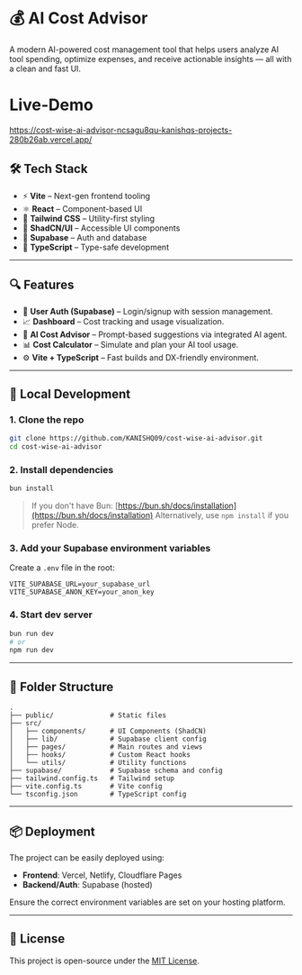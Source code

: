 # 💰 AI Cost Advisor

A modern AI-powered cost management tool that helps users analyze AI tool spending, optimize expenses, and receive actionable insights — all with a clean and fast UI.

# Live-Demo

https://cost-wise-ai-advisor-ncsagu8qu-kanishqs-projects-280b26ab.vercel.app/

## 🛠 Tech Stack

* ⚡ **Vite** – Next-gen frontend tooling
* ⚛️ **React** – Component-based UI
* 💨 **Tailwind CSS** – Utility-first styling
* 🧩 **ShadCN/UI** – Accessible UI components
* 🔐 **Supabase** – Auth and database
* 📝 **TypeScript** – Type-safe development

---

## 🔍 Features

* 🔐 **User Auth (Supabase)** – Login/signup with session management.
* 📈 **Dashboard** – Cost tracking and usage visualization.
* 🤖 **AI Cost Advisor** – Prompt-based suggestions via integrated AI agent.
* 📊 **Cost Calculator** – Simulate and plan your AI tool usage.
* ⚙️ **Vite + TypeScript** – Fast builds and DX-friendly environment.

---

## 🧪 Local Development

### 1. Clone the repo

```bash
git clone https://github.com/KANISHQ09/cost-wise-ai-advisor.git
cd cost-wise-ai-advisor
```

### 2. Install dependencies

```bash
bun install
```

> If you don't have Bun: [https://bun.sh/docs/installation](https://bun.sh/docs/installation)
> Alternatively, use `npm install` if you prefer Node.

### 3. Add your Supabase environment variables

Create a `.env` file in the root:

```env
VITE_SUPABASE_URL=your_supabase_url
VITE_SUPABASE_ANON_KEY=your_anon_key
```

### 4. Start dev server

```bash
bun run dev
# or
npm run dev
```

---

## 📁 Folder Structure

```
.
├── public/              # Static files
├── src/
│   ├── components/      # UI Components (ShadCN)
│   ├── lib/             # Supabase client config
│   ├── pages/           # Main routes and views
│   ├── hooks/           # Custom React hooks
│   └── utils/           # Utility functions
├── supabase/            # Supabase schema and config
├── tailwind.config.ts   # Tailwind setup
├── vite.config.ts       # Vite config
└── tsconfig.json        # TypeScript config
```

---

## 📦 Deployment

The project can be easily deployed using:

* **Frontend**: Vercel, Netlify, Cloudflare Pages
* **Backend/Auth**: Supabase (hosted)

Ensure the correct environment variables are set on your hosting platform.

---

## 📜 License

This project is open-source under the [MIT License](LICENSE).

